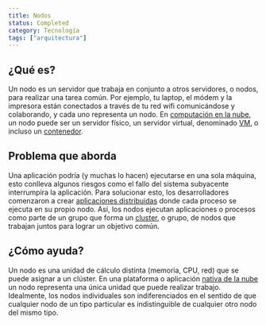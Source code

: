 ```yaml
---
title: Nodos
status: Completed
category: Tecnología
tags: ["arquitectura"]
---
```


## ¿Qué es?

Un nodo es un servidor que trabaja en conjunto a otros servidores, o nodos, para realizar una tarea común. Por ejemplo, tu laptop, el módem y la impresora están conectados a través de tu red wifi comunicándose y colaborando, y cada uno representa un nodo. En [computación en la nube](/cloud-computing/), un nodo puede ser un servidor físico, un servidor virtual, denominado [VM](/virtual-machine/), o incluso un [contenedor](/container/).

## Problema que aborda

Una aplicación podría (y muchas lo hacen) ejecutarse en una sola máquina, esto conlleva algunos riesgos como el fallo del sistema subyacente interrumpira la aplicación. Para solucionar esto, los desarrolladores comenzaron a crear [aplicaciones distribuidas](/distributed-apps/) donde cada proceso se ejecuta en su propio nodo. Así, los nodos ejecutan aplicaciones o procesos como parte de un grupo que forma un [cluster](/cluster/), o grupo, de nodos que trabajan juntos para lograr un objetivo común.

## ¿Cómo ayuda?

Un nodo es una unidad de cálculo distinta (memoria, CPU, red) que se puede asignar a un clúster. En una plataforma o aplicación [nativa de la nube](/cloud-native-tech/) un nodo representa una única unidad que puede realizar trabajo. Idealmente, los nodos individuales son indiferenciados en el sentido de que cualquier nodo de un tipo particular es indistinguible de cualquier otro nodo del mismo tipo.
